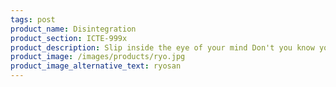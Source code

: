 ```yaml
---
tags: post
product_name: Disintegration
product_section: ICTE-999x
product_description: Slip inside the eye of your mind Don't you know you might find A better place to play? You said that you'd never been But all the things that you've seen Slowly fade away
product_image: /images/products/ryo.jpg
product_image_alternative_text: ryosan
---
```

